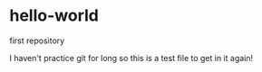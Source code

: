 # hello-world
first repository


I haven't practice git for long so this is a test file to get in it again!
